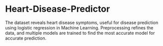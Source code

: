# Heart-Disease-Predictor
The dataset reveals heart disease symptoms, useful for disease prediction using logistic regression in Machine Learning. Preprocessing refines the data, and multiple models are trained to find the most accurate model for accurate prediction.
